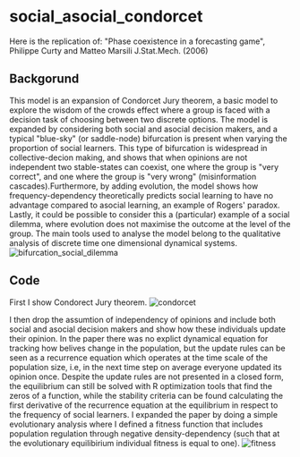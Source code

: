 # social_asocial_condorcet
Here is the replication of: "Phase coexistence in a forecasting game", Philippe Curty and Matteo Marsili J.Stat.Mech. (2006)

## Backgorund

This model is an expansion of Condorcet Jury theorem, a basic model to explore the wisdom of the crowds effect where a group is faced with a decision task of choosing between two discrete options. The model is expanded by considering both social and asocial decision makers, and a typical "blue-sky" (or saddle-node) bifurcation is present when varying the proportion of social learners. This type of bifurcation is widespread in collective-decion making, and shows that when opinions are not independent two stable-states can coexist, one where the group is "very correct", and one where the group is "very wrong" (misinformation cascades).Furthermore, by adding evolution, the model shows how frequency-dependency theoretically predicts social learning to have no advantage compared to asocial learning, an example of Rogers' paradox. Lastly, it could be possible to consider this a (particular) example of a social dilemma, where evolution does not maximise the outcome at the level of the group. The main tools used to analyse the model belong to the qualitative analysis of discrete time one dimensional dynamical systems.
![bifurcation_social_dilemma](https://github.com/MarcoFele98/social_asocial_condorcet/assets/122376407/d3e62455-d9e7-4721-9593-75ef25fdb1d9)


## Code
First I show Condorect Jury theorem.
![condorcet](https://github.com/MarcoFele98/social_asocial_condorcet/assets/122376407/ed0ed3c6-b8ea-496d-a6b7-726d7a099fab)

I then drop the assumtion of independency of opinions and include both social and asocial decision makers and show how these individuals update their opinion. In the paper there was no explict dynamical equation for tracking how belives change in the population, but the update rules can be seen as a recurrence equation which operates at the time scale of the population size, i.e, in the next time step on average everyone updated its opinion once. Despite the update rules are not presented in a closed form, the equilibrium can still be solved with R optimization tools that find the zeros of a function, while the stability criteria can be found calculating the first derivative of the recurrence equation at the equilibrium in respect to the frequency of social learners. I expanded the paper by doing a simple evolutionary analysis where I defined a fitness function that includes population regulation through negative density-dependency (such that at the evolutionary equilibirium individual fitness is equal to one).
![fitness](https://github.com/MarcoFele98/social_asocial_condorcet/assets/122376407/56cff993-e5b5-498a-b211-c8e1fe34eef2)

